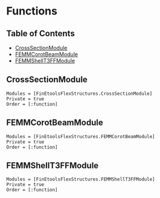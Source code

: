 # Functions

## Table of Contents

- [CrossSectionModule](CrossSectionModule)
- [FEMMCorotBeamModule](FEMMCorotBeamModule)
- [FEMMShellT3FFModule](FEMMShellT3FFModule)


## <a name="CrossSectionModule"></a>CrossSectionModule

```@autodocs
Modules = [FinEtoolsFlexStructures.CrossSectionModule]
Private = true
Order = [:function]
```

## <a name="FEMMCorotBeamModule"></a>FEMMCorotBeamModule

```@autodocs
Modules = [FinEtoolsFlexStructures.FEMMCorotBeamModule]
Private = true
Order = [:function]
```

## <a name="FEMMShellT3FFModule"></a>FEMMShellT3FFModule

```@autodocs
Modules = [FinEtoolsFlexStructures.FEMMShellT3FFModule]
Private = true
Order = [:function]
```